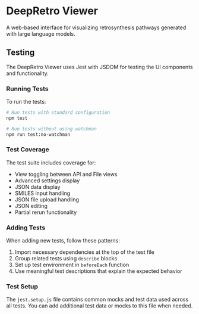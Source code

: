 # DeepRetro Viewer

A web-based interface for visualizing retrosynthesis pathways generated with large language models.

## Testing

The DeepRetro Viewer uses Jest with JSDOM for testing the UI components and functionality.

### Running Tests

To run the tests:

```bash
# Run tests with standard configuration
npm test

# Run tests without using watchman
npm run test:no-watchman
```

### Test Coverage

The test suite includes coverage for:

- View toggling between API and File views
- Advanced settings display
- JSON data display
- SMILES input handling
- JSON file upload handling
- JSON editing
- Partial rerun functionality

### Adding Tests

When adding new tests, follow these patterns:

1. Import necessary dependencies at the top of the test file
2. Group related tests using `describe` blocks
3. Set up test environment in `beforeEach` function
4. Use meaningful test descriptions that explain the expected behavior

### Test Setup

The `jest.setup.js` file contains common mocks and test data used across all tests. You can add additional test data or mocks to this file when needed.
